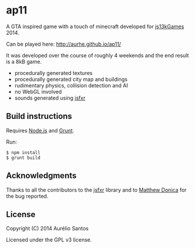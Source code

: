 # ap11

A GTA inspired game with a touch of minecraft developed for [js13kGames](http://js13kgames.com/) 2014.

Can be played here: http://aurhe.github.io/ap11/

It was developed over the course of roughly 4 weekends and the end result is a 8kB game.

- procedurally generated textures
- procedurally generated city map and buildings
- rudimentary physics, collision detection and AI
- no WebGL involved
- sounds generated using [jsfxr](https://github.com/mneubrand/jsfxr)

## Build instructions

Requires [Node.js](http://nodejs.org/) and [Grunt](http://gruntjs.com/).

Run:
```
$ npm install
$ grunt build
```

## Acknowledgments

Thanks to all the contributors to the [jsfxr](https://github.com/mneubrand/jsfxr) library and to [Matthew Donica](https://twitter.com/MatthewDonica) for the bug reported.

## License

Copyright (C) 2014 Aurélio Santos 

Licensed under the GPL v3 license.
